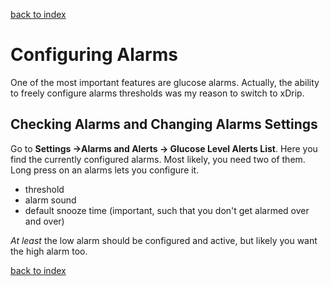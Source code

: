 [back to index](Index.md)
# Configuring Alarms

One of the most important features are glucose alarms.
Actually, the ability to freely configure alarms thresholds was my reason to switch to xDrip.

## Checking Alarms and Changing Alarms Settings

Go to **Settings ->Alarms and Alerts -> Glucose Level Alerts List**.
Here you find the currently configured alarms. Most likely, you need two of them.
Long press on an alarms lets you configure it.
- threshold
- alarm sound
- default snooze time (important, such that you don't get alarmed over and over)

*At least* the low alarm should be configured and active, but likely you want the high alarm too.

[back to index](Index.md)
